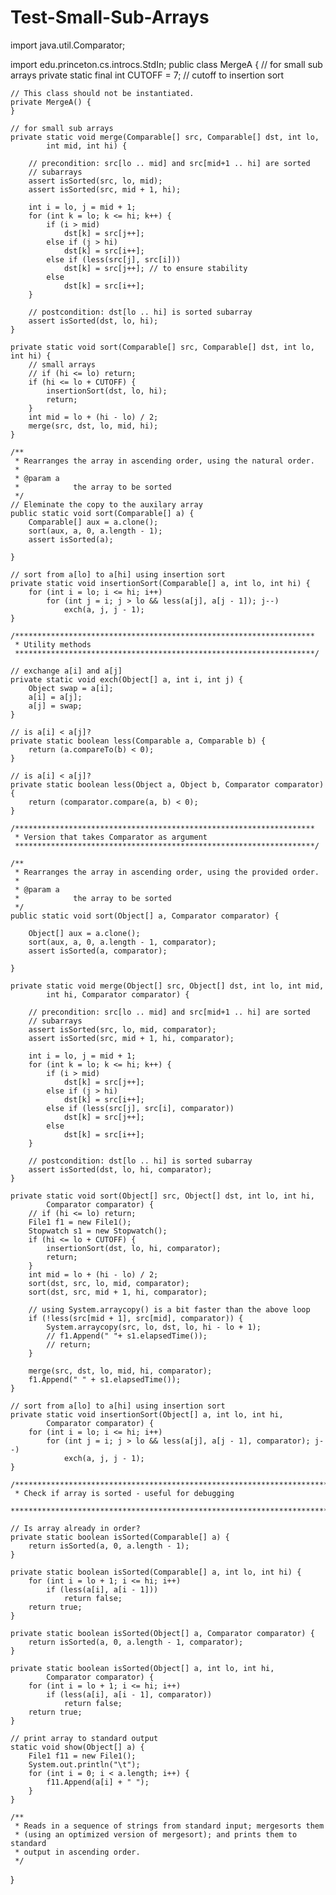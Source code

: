 # Test-Small-Sub-Arrays
import java.util.Comparator;

import edu.princeton.cs.introcs.StdIn;
public class MergeA {
	// for small sub arrays
	private static final int CUTOFF = 7; // cutoff to insertion sort

	// This class should not be instantiated.
	private MergeA() {
	}

	// for small sub arrays
	private static void merge(Comparable[] src, Comparable[] dst, int lo,
			int mid, int hi) {

		// precondition: src[lo .. mid] and src[mid+1 .. hi] are sorted
		// subarrays
		assert isSorted(src, lo, mid);
		assert isSorted(src, mid + 1, hi);

		int i = lo, j = mid + 1;
		for (int k = lo; k <= hi; k++) {
			if (i > mid)
				dst[k] = src[j++];
			else if (j > hi)
				dst[k] = src[i++];
			else if (less(src[j], src[i]))
				dst[k] = src[j++]; // to ensure stability
			else
				dst[k] = src[i++];
		}

		// postcondition: dst[lo .. hi] is sorted subarray
		assert isSorted(dst, lo, hi);
	}

	private static void sort(Comparable[] src, Comparable[] dst, int lo, int hi) {
		// small arrays
		// if (hi <= lo) return;
		if (hi <= lo + CUTOFF) {
			insertionSort(dst, lo, hi);
			return;
		}
		int mid = lo + (hi - lo) / 2;
		merge(src, dst, lo, mid, hi);
	}

	/**
	 * Rearranges the array in ascending order, using the natural order.
	 * 
	 * @param a
	 *            the array to be sorted
	 */
	// Eleminate the copy to the auxilary array
	public static void sort(Comparable[] a) {
		Comparable[] aux = a.clone();
		sort(aux, a, 0, a.length - 1);
		assert isSorted(a);

	}

	// sort from a[lo] to a[hi] using insertion sort
	private static void insertionSort(Comparable[] a, int lo, int hi) {
		for (int i = lo; i <= hi; i++)
			for (int j = i; j > lo && less(a[j], a[j - 1]); j--)
				exch(a, j, j - 1);
	}

	/*******************************************************************
	 * Utility methods
	 *******************************************************************/

	// exchange a[i] and a[j]
	private static void exch(Object[] a, int i, int j) {
		Object swap = a[i];
		a[i] = a[j];
		a[j] = swap;
	}

	// is a[i] < a[j]?
	private static boolean less(Comparable a, Comparable b) {
		return (a.compareTo(b) < 0);
	}

	// is a[i] < a[j]?
	private static boolean less(Object a, Object b, Comparator comparator) {
		return (comparator.compare(a, b) < 0);
	}

	/*******************************************************************
	 * Version that takes Comparator as argument
	 *******************************************************************/

	/**
	 * Rearranges the array in ascending order, using the provided order.
	 * 
	 * @param a
	 *            the array to be sorted
	 */
	public static void sort(Object[] a, Comparator comparator) {

		Object[] aux = a.clone();
		sort(aux, a, 0, a.length - 1, comparator);
		assert isSorted(a, comparator);

	}

	private static void merge(Object[] src, Object[] dst, int lo, int mid,
			int hi, Comparator comparator) {

		// precondition: src[lo .. mid] and src[mid+1 .. hi] are sorted
		// subarrays
		assert isSorted(src, lo, mid, comparator);
		assert isSorted(src, mid + 1, hi, comparator);

		int i = lo, j = mid + 1;
		for (int k = lo; k <= hi; k++) {
			if (i > mid)
				dst[k] = src[j++];
			else if (j > hi)
				dst[k] = src[i++];
			else if (less(src[j], src[i], comparator))
				dst[k] = src[j++];
			else
				dst[k] = src[i++];
		}

		// postcondition: dst[lo .. hi] is sorted subarray
		assert isSorted(dst, lo, hi, comparator);
	}

	private static void sort(Object[] src, Object[] dst, int lo, int hi,
			Comparator comparator) {
		// if (hi <= lo) return;
		File1 f1 = new File1();
		Stopwatch s1 = new Stopwatch();
		if (hi <= lo + CUTOFF) {
			insertionSort(dst, lo, hi, comparator);
			return;
		}
		int mid = lo + (hi - lo) / 2;
		sort(dst, src, lo, mid, comparator);
		sort(dst, src, mid + 1, hi, comparator);

		// using System.arraycopy() is a bit faster than the above loop
		if (!less(src[mid + 1], src[mid], comparator)) {
			System.arraycopy(src, lo, dst, lo, hi - lo + 1);
			// f1.Append(" "+ s1.elapsedTime());
			// return;
		}

		merge(src, dst, lo, mid, hi, comparator);
		f1.Append(" " + s1.elapsedTime());
	}

	// sort from a[lo] to a[hi] using insertion sort
	private static void insertionSort(Object[] a, int lo, int hi,
			Comparator comparator) {
		for (int i = lo; i <= hi; i++)
			for (int j = i; j > lo && less(a[j], a[j - 1], comparator); j--)
				exch(a, j, j - 1);
	}

	/***********************************************************************
	 * Check if array is sorted - useful for debugging
	 ***********************************************************************/

	// Is array already in order?
	private static boolean isSorted(Comparable[] a) {
		return isSorted(a, 0, a.length - 1);
	}

	private static boolean isSorted(Comparable[] a, int lo, int hi) {
		for (int i = lo + 1; i <= hi; i++)
			if (less(a[i], a[i - 1]))
				return false;
		return true;
	}

	private static boolean isSorted(Object[] a, Comparator comparator) {
		return isSorted(a, 0, a.length - 1, comparator);
	}

	private static boolean isSorted(Object[] a, int lo, int hi,
			Comparator comparator) {
		for (int i = lo + 1; i <= hi; i++)
			if (less(a[i], a[i - 1], comparator))
				return false;
		return true;
	}

	// print array to standard output
	static void show(Object[] a) {
		File1 f11 = new File1();
		System.out.println("\t");
		for (int i = 0; i < a.length; i++) {
			f11.Append(a[i] + " ");
		}
	}

	/**
	 * Reads in a sequence of strings from standard input; mergesorts them
	 * (using an optimized version of mergesort); and prints them to standard
	 * output in ascending order.
	 */

}
